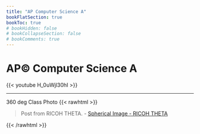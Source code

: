```yaml
---
title: "AP Computer Science A"
bookFlatSection: true
bookToc: true
# bookHidden: false
# bookCollapseSection: false
# bookComments: true
---
```






# AP© Computer Science A


{{< youtube H_0uWjl30hI >}}

------
360 deg Class Photo
{{< rawhtml >}}
<blockquote data-width="100%" class="ricoh-theta-spherical-image" >Post from RICOH THETA. - <a href="https://theta360.com/s/AuuIP1Hz7c9tPF9mfQgC08ae" target="_blank">Spherical Image - RICOH THETA</a></blockquote>
<script async src="https://theta360.com/widgets.js" charset="utf-8"></script>

{{< /rawhtml >}}
 